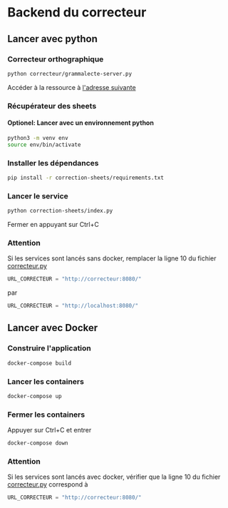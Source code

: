 # Backend du correcteur
## Lancer avec python
### Correcteur orthographique
```bash
python correcteur/grammalecte-server.py
```
Accéder à la ressource à [l'adresse suivante](http://localhost:8080/)
### Récupérateur des sheets
#### Optionel: Lancer avec un environnement python
```bash
python3 -m venv env
source env/bin/activate
```
### Installer les dépendances
```bash
pip install -r correction-sheets/requirements.txt
```

### Lancer le service
```bash
python correction-sheets/index.py
```

Fermer en appuyant sur Ctrl+C

### Attention
Si les services sont lancés sans docker, remplacer la ligne 10 du fichier [correcteur.py](./correction-sheets/correcteur.py)
```python
URL_CORRECTEUR = "http://correcteur:8080/"
```
par 
```python
URL_CORRECTEUR = "http://localhost:8080/"
```

## Lancer avec Docker
### Construire l'application
```bash
docker-compose build
```
### Lancer les containers
```bash
docker-compose up
```

### Fermer les containers
Appuyer sur Ctrl+C et entrer
```bash
docker-compose down
```
### Attention
Si les services sont lancés avec docker, vérifier que la ligne 10 du fichier [correcteur.py](./correction-sheets/correcteur.py) correspond à
```python
URL_CORRECTEUR = "http://correcteur:8080/"
```
